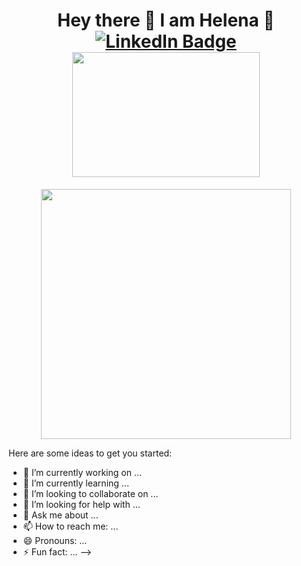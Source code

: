


<div align="center" >
  <h1>
    Hey there 👋 I am Helena 🍒 
    <div id="badges" align="center">
  <a href="https://www.linkedin.com/in/helena-h-a953b6155/" target="_blank">
    <img src="https://img.shields.io/badge/LinkedIn-blue?style=for-the-badge&logo=linkedin&logoColor=white" alt="LinkedIn Badge"/>
  </a>
  <div align="center">
  <img src="https://media.giphy.com/media/Wj7lNjMNDxSmc/giphy.gif" width="300" height="200"/>
</div>
  </h1> 
  </div>
</div>

<div id="header" align="center">
  <img src="https://media.giphy.com/media/M4NykXxUE0HAcK7UJ6/giphy.gif" width="400" height="400"/>
</div>





Here are some ideas to get you started:

- 🔭 I’m currently working on ...
- 🌱 I’m currently learning ...
- 👯 I’m looking to collaborate on ...
- 🤔 I’m looking for help with ...
- 💬 Ask me about ...
- 📫 How to reach me: ...
- 😄 Pronouns: ...
- ⚡ Fun fact: ...
-->
